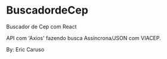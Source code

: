 # BuscadordeCep
Buscador de Cep com React

API com 'Axios' fazendo busca Assíncrona/JSON com VIACEP.

By: Eric Caruso
